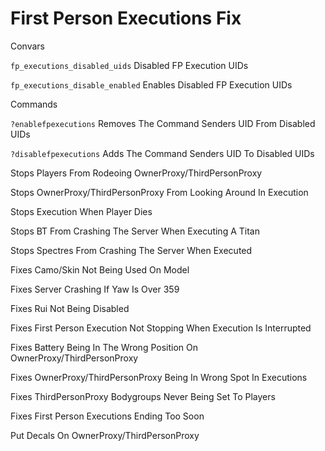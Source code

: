 # First Person Executions Fix

Convars

`fp_executions_disabled_uids` Disabled FP Execution UIDs

`fp_executions_disable_enabled` Enables Disabled FP Execution UIDs

Commands

`?enablefpexecutions` Removes The Command Senders UID From Disabled UIDs

`?disablefpexecutions` Adds The Command Senders UID To Disabled UIDs

Stops Players From Rodeoing OwnerProxy/ThirdPersonProxy

Stops OwnerProxy/ThirdPersonProxy From Looking Around In Execution

Stops Execution When Player Dies

Stops BT From Crashing The Server When Executing A Titan 

Stops Spectres From Crashing The Server When Executed 

Fixes Camo/Skin Not Being Used On Model

Fixes Server Crashing If Yaw Is Over 359

Fixes Rui Not Being Disabled

Fixes First Person Execution Not Stopping When Execution Is Interrupted

Fixes Battery Being In The Wrong Position On OwnerProxy/ThirdPersonProxy

Fixes OwnerProxy/ThirdPersonProxy Being In Wrong Spot In Executions

Fixes ThirdPersonProxy Bodygroups Never Being Set To Players

Fixes First Person Executions Ending Too Soon

Put Decals On OwnerProxy/ThirdPersonProxy
